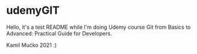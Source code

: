 # udemyGIT
Hello, it's a test README while I'm doing Udemy course Git from Basics to Advanced: Practical Guide for Developers.

Kamil Mućko
2021 :)
